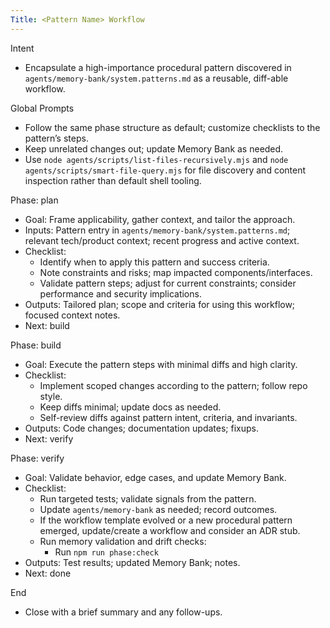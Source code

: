 ```yaml
---
Title: <Pattern Name> Workflow
---
```


Intent

- Encapsulate a high-importance procedural pattern discovered in `agents/memory-bank/system.patterns.md` as a reusable, diff-able workflow.

Global Prompts

- Follow the same phase structure as default; customize checklists to the pattern’s steps.
- Keep unrelated changes out; update Memory Bank as needed.
- Use `node agents/scripts/list-files-recursively.mjs` and `node agents/scripts/smart-file-query.mjs` for file discovery and content inspection rather than default shell tooling.

Phase: plan

- Goal: Frame applicability, gather context, and tailor the approach.
- Inputs: Pattern entry in `agents/memory-bank/system.patterns.md`; relevant tech/product context; recent progress and active context.
- Checklist:
  - Identify when to apply this pattern and success criteria.
  - Note constraints and risks; map impacted components/interfaces.
  - Validate pattern steps; adjust for current constraints; consider performance and security implications.
- Outputs: Tailored plan; scope and criteria for using this workflow; focused context notes.
- Next: build

Phase: build

- Goal: Execute the pattern steps with minimal diffs and high clarity.
- Checklist:
  - Implement scoped changes according to the pattern; follow repo style.
  - Keep diffs minimal; update docs as needed.
  - Self-review diffs against pattern intent, criteria, and invariants.
- Outputs: Code changes; documentation updates; fixups.
- Next: verify

Phase: verify

- Goal: Validate behavior, edge cases, and update Memory Bank.
- Checklist:
  - Run targeted tests; validate signals from the pattern.
  - Update `agents/memory-bank` as needed; record outcomes.
  - If the workflow template evolved or a new procedural pattern emerged, update/create a workflow and consider an ADR stub.
  - Run memory validation and drift checks:
    - Run `npm run phase:check`
- Outputs: Test results; updated Memory Bank; notes.
- Next: done

End

- Close with a brief summary and any follow-ups.
